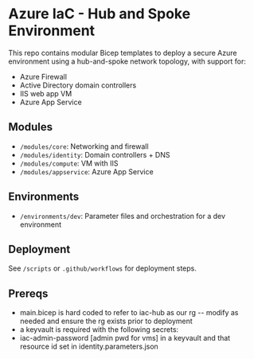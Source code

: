 # Azure IaC - Hub and Spoke Environment

This repo contains modular Bicep templates to deploy a secure Azure environment using a hub-and-spoke network topology, with support for:
- Azure Firewall
- Active Directory domain controllers
- IIS web app VM
- Azure App Service

## Modules
- `/modules/core`: Networking and firewall
- `/modules/identity`: Domain controllers + DNS
- `/modules/compute`: VM with IIS
- `/modules/appservice`: Azure App Service

## Environments
- `/environments/dev`: Parameter files and orchestration for a dev environment

## Deployment
See `/scripts` or `.github/workflows` for deployment steps.

## Prereqs
- main.bicep is hard coded to refer to iac-hub as our rg -- modify as needed and ensure the rg exists prior to deployment
- a keyvault is required with the following secrets:
- iac-admin-password [admin pwd for vms] in a keyvault and that resource id set in identity.parameters.json
